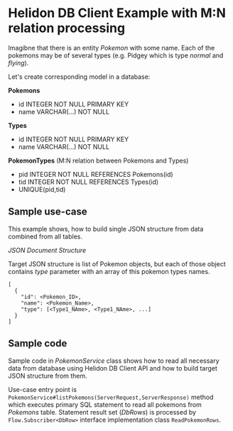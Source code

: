 # Helidon DB Client Example with M:N relation processing

Imagibne that there is an entity _Pokemon_ with some name. Each of the pokemons may be of several types (e.g. Pidgey which is type _normal_ and _flying_).

Let's create corresponding model in a database:

**Pokemons**
- id INTEGER NOT NULL PRIMARY KEY
- name VARCHAR(...) NOT NULL

**Types**
- id INTEGER NOT NULL PRIMARY KEY
- name VARCHAR(...) NOT NULL

**PokemonTypes** (M:N relation between Pokemons and Types)
- pid INTEGER NOT NULL REFERENCES Pokemons(id)
- tid INTEGER NOT NULL REFERENCES Types(id)
- UNIQUE(pid,tid)

## Sample use-case

This example shows, how to build single JSON structure from data combined from all tables.

*JSON Document Structure*

Target JSON structure is list of Pokemon objects, but each of those object contains _type_ parameter with an array of this pokemon types names.
```
[
  {
    "id": <Pokemon_ID>,
    "name": <Pokemon_Name>,
    "type": [<Type1_NAme>, <Type1_NAme>, ...]
  }
]
```

## Sample code

Sample code in _PokemonService_ class shows how to read all necessary data from database using Helidon DB Client API and how to build target JSON structure from them.

Use-case entry point is `PokemonService#listPokemons(ServerRequest,ServerResponse)` method which executes primary SQL statement to read all pokemons from _Pokemons_ table.
Statement result set (_DbRows_) is processed by `Flow.Subscriber<DbRow>` interface implementation class `ReadPokemonRows`.

